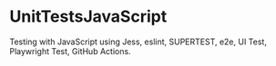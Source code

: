 # UnitTestsJavaScript
Testing with JavaScript using Jess, eslint, SUPERTEST, e2e, UI Test, Playwright Test, GitHub Actions.
